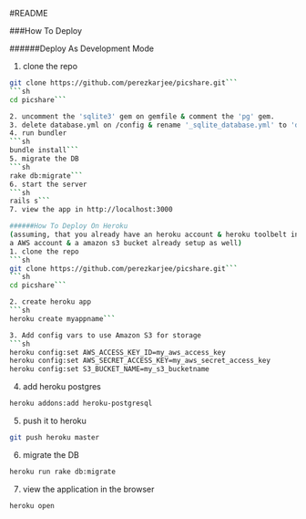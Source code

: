 #README

###How To Deploy

######Deploy As Development Mode
1. clone the repo
```sh
git clone https://github.com/perezkarjee/picshare.git```
```sh
cd picshare```

2. uncomment the 'sqlite3' gem on gemfile & comment the 'pg' gem.
3. delete database.yml on /config & rename '_sqlite_database.yml' to 'database.yml'.
4. run bundler
```sh
bundle install```
5. migrate the DB
```sh
rake db:migrate```
6. start the server
```sh
rails s```
7. view the app in http://localhost:3000

######How To Deploy On Heroku
(assuming, that you already have an heroku account & heroku toolbelt installed on your PC and
a AWS account & a amazon s3 bucket already setup as well)
1. clone the repo
```sh
git clone https://github.com/perezkarjee/picshare.git```
```sh
cd picshare```

2. create heroku app
```sh
heroku create myappname```

3. Add config vars to use Amazon S3 for storage
```sh
heroku config:set AWS_ACCESS_KEY_ID=my_aws_access_key
heroku config:set AWS_SECRET_ACCESS_KEY=my_aws_secret_access_key
heroku config:set S3_BUCKET_NAME=my_s3_bucketname
```
4. add heroku postgres
```sh
heroku addons:add heroku-postgresql
```
5. push it to heroku
```sh
git push heroku master
```
6. migrate the DB
```sh
heroku run rake db:migrate
```
7. view the application in the browser
```sh
heroku open
```